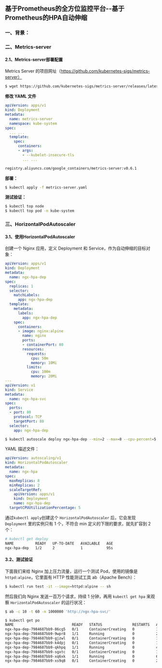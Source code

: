 ## 基于Prometheus的全方位监控平台--基于Prometheus的HPA自动伸缩

### 一、背景：

### 二、Metrics-server

#### 2.1、Metrics-server部署配置

Metrics Server 的项目网址（https://github.com/kubernetes-sigs/metrics-server）

```bash
$ wget https://github.com/kubernetes-sigs/metrics-server/releases/latest/download/components.yaml  && mv components.yaml metrics-server.yaml
```

**修改 YAML 文件**

```yaml
apiVersion: apps/v1
kind: Deployment
metadata:
  name: metrics-server
  namespace: kube-system
spec:
  ... ... 
  template:
    spec:
      containers:
      - args:
        - --kubelet-insecure-tls
        ... ... 
```


```bash
registry.aliyuncs.com/google_containers/metrics-server:v0.6.1
```

**部署：**

```bash
$ kubectl apply -f metrics-server.yaml
```

**测试验证：**

```bash
$ kubectl top node
$ kubectl top pod -n kube-system
```

### 三、HorizontalPodAutoscaler

#### 3.1、使用HorizontalPodAutoscaler

创建一个 Nginx 应用，定义 Deployment 和 Service，作为自动伸缩的目标对象：

```yaml
apiVersion: apps/v1
kind: Deployment
metadata:
  name: ngx-hpa-dep
spec:
  replicas: 1
  selector:
    matchLabels:
      app: ngx-hpa-dep
  template:
    metadata:
      labels:
        app: ngx-hpa-dep
    spec:
      containers:
      - image: nginx:alpine
        name: nginx
        ports:
        - containerPort: 80
        resources:
          requests:
            cpu: 50m
            memory: 10Mi
          limits:
            cpu: 100m
            memory: 20Mi
---
apiVersion: v1
kind: Service
metadata:
  name: ngx-hpa-svc
spec:
  ports:
  - port: 80
    protocol: TCP
    targetPort: 80
  selector:
    app: ngx-hpa-dep
```


```bash
$ kubectl autoscale deploy ngx-hpa-dep --min=2 --max=8 --cpu-percent=5 --dry-run=client -o yaml > nginx-demo-hpa.yaml
```

YAML 描述文件：

```yaml
apiVersion: autoscaling/v1
kind: HorizontalPodAutoscaler
metadata:
  name: ngx-hpa
spec:
  maxReplicas: 8
  minReplicas: 2
  scaleTargetRef:
    apiVersion: apps/v1
    kind: Deployment
    name: ngx-hpa-dep
  targetCPUUtilizationPercentage: 5
```

通过`kubectl apply`创建这个 `HorizontalPodAutoscaler` 后，它会发现 `Deployment` 里的实例只有 1 个，不符合 min 定义的下限的要求，就先扩容到 2 个：

```bash
# kubectl get deploy
NAME          READY   UP-TO-DATE   AVAILABLE   AGE
ngx-hpa-dep   1/2     2            1           95s
```

#### 3.2、测试验证

下面我们来给 Nginx 加上压力流量，运行一个测试 Pod，使用的镜像是`httpd:alpine`，它里面有 HTTP 性能测试工具 ab（Apache Bench）：

```bash
$ kubectl run test -it --image=httpd:alpine -- sh
```

然后我们向 Nginx 发送一百万个请求，持续 1 分钟，再用 `kubectl get hpa` 来观察 `HorizontalPodAutoscaler` 的运行状况：

```bash
$ ab -c 10 -t 60 -n 1000000 'http://ngx-hpa-svc/'
```


```bash
$ kubectl get po
NAME                           READY   STATUS              RESTARTS   AGE
ngx-hpa-dep-7984687bb9-86cg5   0/1     ContainerCreating   0          14s
ngx-hpa-dep-7984687bb9-9wpr8   1/1     Running             0          29s
ngx-hpa-dep-7984687bb9-gjzwl   0/1     ContainerCreating   0          14s
ngx-hpa-dep-7984687bb9-k4dpj   0/1     ContainerCreating   0          14s
ngx-hpa-dep-7984687bb9-qkhpq   1/1     Running             0          4m45s
ngx-hpa-dep-7984687bb9-sgxtc   0/1     ContainerCreating   0          14s
ngx-hpa-dep-7984687bb9-xq6xk   1/1     Running             0          6m11s
ngx-hpa-dep-7984687bb9-xs9q8   0/1     ContainerCreating   0          29s
```